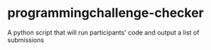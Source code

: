 # programmingchallenge-checker
A python script that will run participants' code and output a list of submissions
